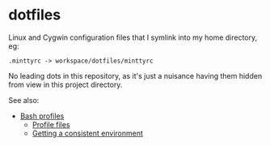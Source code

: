 dotfiles
========

Linux and Cygwin configuration files that I symlink into my home directory, eg:

    .minttyrc -> workspace/dotfiles/minttyrc

No leading dots in this repository, as it's just a nuisance having them hidden from view in this project directory.

See also:

 - [Bash profiles](doc/bash-profiles.md)
    - [Profile files](doc/bash-profiles.md#profile-files)
    - [Getting a consistent environment](doc/bash-profiles.md#getting-a-consistent-environment)
